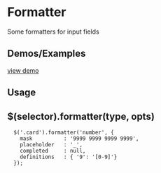 # Formatter
Some formatters for input fields



Demos/Examples
--------------

[view demo](http://akozenko.github.io/ak_formatter/)



Usage
-----

## $(selector).formatter(type, opts)

      $('.card').formatter('number', {
        mask          : '9999 9999 9999 9999',
        placeholder   : '_',
        completed     : null,
        definitions   : { '9': '[0-9]'}
      });

